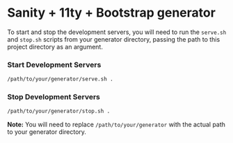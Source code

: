 # Sanity + 11ty + Bootstrap generator

To start and stop the development servers, you will need to run the `serve.sh` and `stop.sh` scripts from your generator directory, passing the path to this project directory as an argument.

### Start Development Servers

```bash
/path/to/your/generator/serve.sh .
```

### Stop Development Servers

```bash
/path/to/your/generator/stop.sh .
```

**Note:** You will need to replace `/path/to/your/generator` with the actual path to your generator directory.
